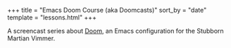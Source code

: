 +++
title = "Emacs Doom Course (aka Doomcasts)"
sort_by = "date"
template = "lessons.html"
+++

A screencast series about [Doom](https://github.com/hlissner/doom-emacs), an Emacs configuration for the Stubborn
Martian Vimmer.